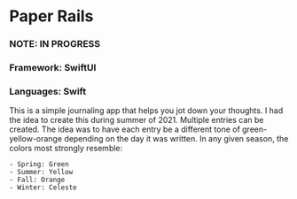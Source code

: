 # Paper Rails
### NOTE: IN PROGRESS
### Framework: SwiftUI
### Languages: Swift

This is a simple journaling app that helps you jot down your thoughts. I had the idea to create this during summer of 2021. Multiple entries can be created. The idea was to have each entry be a different tone of green-yellow-orange depending on the day it was written. In any given season, the colors most strongly resemble:

    - Spring: Green
    - Summer: Yellow
    - Fall: Orange
    - Winter: Celeste
    
